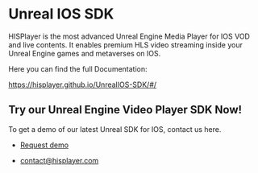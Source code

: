# Unreal IOS SDK

HISPlayer is the most advanced Unreal Engine Media Player for IOS VOD and live contents. It enables premium HLS video streaming inside your Unreal Engine games and metaverses on IOS.

Here you can find the full Documentation:

https://hisplayer.github.io/UnrealIOS-SDK/#/

## Try our Unreal Engine Video Player SDK Now!

To get a demo of our latest Unreal SDK for IOS, contact us here.

* [Request demo](https://hisplayer.com/unreal-player-sdk/)

* contact@hisplayer.com
